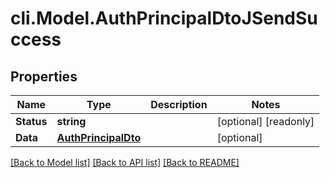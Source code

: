 # cli.Model.AuthPrincipalDtoJSendSuccess

## Properties

Name | Type | Description | Notes
------------ | ------------- | ------------- | -------------
**Status** | **string** |  | [optional] [readonly] 
**Data** | [**AuthPrincipalDto**](AuthPrincipalDto.md) |  | [optional] 

[[Back to Model list]](../README.md#documentation-for-models) [[Back to API list]](../README.md#documentation-for-api-endpoints) [[Back to README]](../README.md)

